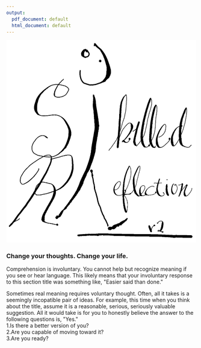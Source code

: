 ```yaml
---
output:
  pdf_document: default
  html_document: default
---
```


![](figs/title.png)

### Change your thoughts. Change your life.  

Comprehension is involuntary.
You cannot help but recognize meaning 
if you see or hear language.
This likely means that
your involuntary response
to this section title 
was something like,
"Easier said than done."

Sometimes real meaning requires voluntary thought.
Often, all it takes is a
seemingly incopatible pair
of ideas.
For example,
this time when you
think about the title,
assume it is a reasonable,
serious, 
seriously valuable suggestion.
All it would take is for you
to honestly believe
the answer to the following
questions is, "Yes."  
1.Is there a better version of you?   
2.Are you capable of moving toward it?  
3.Are you ready?  
